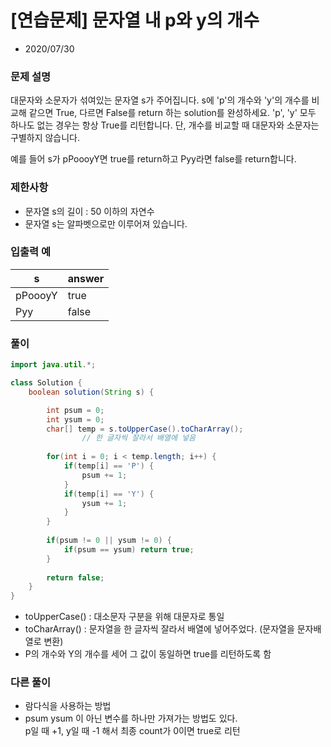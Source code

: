 # [연습문제] 문자열 내 p와 y의 개수

* 2020/07/30

### **문제 설명**

대문자와 소문자가 섞여있는 문자열 s가 주어집니다. s에 'p'의 개수와 'y'의 개수를 비교해 같으면 True, 다르면 False를 return 하는 solution를 완성하세요. 'p', 'y' 모두 하나도 없는 경우는 항상 True를 리턴합니다. 단, 개수를 비교할 때 대문자와 소문자는 구별하지 않습니다.

예를 들어 s가 pPoooyY면 true를 return하고 Pyy라면 false를 return합니다.

### 제한사항

- 문자열 s의 길이 : 50 이하의 자연수
- 문자열 s는 알파벳으로만 이루어져 있습니다.

### 입출력 예

|s|answer|
|------|---|
|pPoooyY|true|
|Pyy|false|

### 풀이

```java
import java.util.*;

class Solution {
    boolean solution(String s) {

        int psum = 0;
        int ysum = 0;
        char[] temp = s.toUpperCase().toCharArray(); 
				// 한 글자씩 잘라서 배열에 넣음
        
        for(int i = 0; i < temp.length; i++) {
            if(temp[i] == 'P') {
                psum += 1;
            }
            if(temp[i] == 'Y') {
                ysum += 1;
            }
        }
        
        if(psum != 0 || ysum != 0) {
            if(psum == ysum) return true;
        }
        
        return false;
    }
}
```
* toUpperCase() : 대소문자 구분을 위해 대문자로 통일
* toCharArray() : 문자열을 한 글자씩 잘라서 배열에 넣어주었다. (문자열을 문자배열로 변환)
* P의 개수와 Y의 개수를 세어 그 값이 동일하면 true를 리턴하도록 함

### 다른 풀이

- 람다식을 사용하는 방법
- psum ysum 이 아닌 변수를 하나만 가져가는 방법도 있다.  
p일 때 +1, y일 때 -1 해서 최종 count가 0이면 true로 리턴

